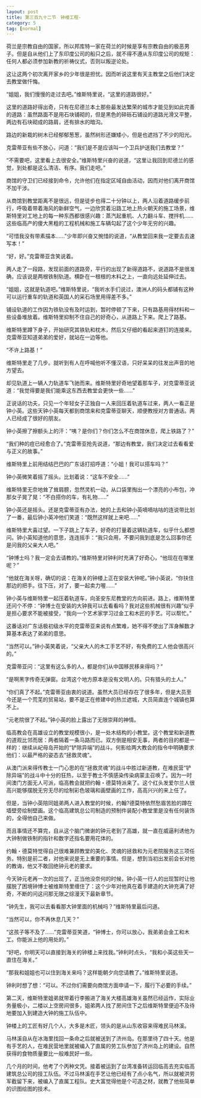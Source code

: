 ```yaml
---
layout: post
title: 第三百九十二节　钟楼工程-
category: 5
tag: [normal]
---
```


荷兰是宗教自由的国家，所以邦库特一家在荷兰的时候是享有宗教自由的极恶男子。但是自从他们上了东印度公司的船只之后，就不得不遵从东印度公司的规矩：任何人都必须参加新教的祈祷仪式，否则以叛逆论处。

这让这两个初次离开家乡的少年很是担忧。因而听说这里有天主教堂之后他们决定去教堂做忏悔。

“姐姐，我们慢慢的走过去吧。”维斯特里说，“这里的道路很好。”

这里的道路好得出奇，只有在尼德兰本土那些最发达繁荣的城市才能见到如此完善的道路：虽然路面不是用石块铺砌的，但是黑色的碎砾石铺设的道路光滑又平整，两边有石块砌成的路肩，还有排水的暗沟。

路边的新栽的树木已经郁郁葱葱，虽然树形还嫌矮小，但是也遮挡了不少的阳光。

克雷蒂亚有些不放心，问道：“我们是不是应该叫一个卫兵护送我们去教堂？”

“不需要吧，这里看上去很安全。”维斯特里兴奋的说道，“这里让我回到尼德兰的感觉，到处都是这么清洁、有序。我们走吧。”

商馆的守卫们已经接到命令，允许他们在指定区域自由活动，因而对他们离开商馆不加干涉。

从商馆到教堂距离不是很远，但是徒步也得二十分钟以上，两人沿着道路缓步前行，呼吸着带着海风的新鲜空气，一边欣赏着沿路工地上热火朝天的施工场景，维斯特里对工地上的每一种东西都很感兴趣：蒸汽起重机、人力翻斗车、搅拌机……这些临高产的傻大黑粗的工程机械和施工车辆勾起了这个少年无穷的兴趣。

“可惜我没有带素描本……”少年即兴奋又惋惜的说道，“从教堂回来我一定要去去速写本！”

“好，好。”克雷蒂亚含笑说着。

两人走了一段路，发现前面的道路旁，平行的出现了新得道路不，说道路不是很准确，应该说是两根铁制轨道。横卧在一根根的木料之上，一直向远处延伸过去。

“姐姐，这就是轨道吧。”维斯特里说，“我听水手们说过，澳洲人的码头都铺有这种可以运行重车的轨道和英国人的采石场里用得差不多。”

铺设轨道的工作因为铁轨没有及时运到，暂时停顿了下来，只有路基用得材料和一些设备堆放着。维斯特里抑制不住自己的好奇心，从道路上下来。爬上了路基。

维斯特里蹲下身子，开始研究其铁轨和枕木，然后又仔细的看起来道钉的连接来。克雷蒂亚知道弟弟的爱好，就站在一边等他。

“不许上路基！”

维斯特里走了几步。就听到有人在呼喊他听不懂汉语，只好呆呆的往发出声音的地方望去。

却见轨道上一辆人力轨道车飞驰而来。维斯特里好奇地望着那车子，对克雷蒂亚说道：“我觉得要是我们能乘这东西去教堂会更快一些……”

正说话的功夫，只见一个年轻女子正独自一人来回压着轨道车过来，两人一看正是钟小英。这些天钟小英每天都到商馆来和克雷蒂亚聊天，顺便教授对方普通话。两人已经成了很好的朋友。

钟小英擦了擦额头上的汗：“咦？是你们？你们怎么不在商馆休息，爬上铁路了？”

“我们种的痘已经愈合了。”克雷蒂亚抢先说道，“那边有教堂，我们决定过去看看爱与正义的故事。”

维斯特里上前用结结巴巴的广东话打招呼道：“小姐！我可以搭车吗？”

钟小英微笑着摇了摇头。比划着说：“这车不安全……”

维斯特里无奈地耸了耸肩膀，忽然灵机一动，从口袋里掏出一个漂亮的小布包，冲那女子晃了晃：“不白搭你的车，有礼物……”

钟小英还是摇头。还是克雷蒂亚有办法，她的上去和钟小英嘀嘀咕咕的连说带比划了一番，最后钟小英冲他们笑道：“既然这样就上来吧……”

维斯特里大喜过望。一下子跳上了车子，好奇的打量着这辆轨道车，似乎什么都想问。钟小英知道他的意思，连连摇手：“我只会用，不要问我到底是怎么回事你还是问我的父亲大人吧。”

“钟博士吗？我一定会去请教的。”维斯特里对钟利时充满了好奇心，“他现在在哪里呢？”

“他就在海关呀，确切的说：在海关的钟楼上正在安装大钟呢。”钟小英说，“你扶住那边的把手。往下压，对了，要一起卖力喔……”

钟小英与维斯特里一起压着轨道车，向圣安东尼教堂的方向前进。路上，维斯特里还问个不停：“钟博士在安装的大钟我可以去看看吗？我对这些机械很有兴趣”似乎是担心要求不能被接受，“我向一个艺术家学习过金工和木匠的手艺。可以帮忙。”

这番话对广东话极初级水平的克雷蒂亚来说有点繁难，她不得不使出了浑身解数才算基本表达了弟弟的意思。

“当然可以。”钟小英笑着说，“父亲大人的木工手艺不好，有免费的工人他会很高兴的。”

克雷蒂亚问：“这里有这么多的人，都是你们从中国移民移来得吗？”

“是啊黑字传奇无弹窗。台湾这个地方原本是没有文明人的。只有猎头的土人。”

“你们真了不起。”克雷蒂亚由衷的说道。虽然大员已经存在了很多年，但是大员至今还是一个荒芜的贸易站，要不是正在修建中的热兰遮城，大员简直连个城镇也算不上。

“元老院很了不起。”钟小英的脸上露出了无限崇拜的神情。

临高教会在高雄设立的教堂规模很小，是一处木结构的小教堂。这个教堂和新道教的道观比邻而居：两者隔着一条马路而已。双方倒是相安无事，两者的目的都是一样的：继续从屺母岛开始的“铲除异端”的战斗。何影给两大教会的指令中明确要求他们：以最严格的姿态去“拯救灵魂”。

从澳门派来得传教士一门心思的在“拯救灵魂”的战斗中胜过新道教，在难民营“铲除异端”的战斗中十分的狂热，以至于教士不慎感染传染病蒙主召唤了。因为一时间澳门方面无人可派，临高教会就把约翰・德莫特派来了。这个红头发爱尔兰人很高兴能够摆脱无穷无尽的绘制彩色玻璃和画壁画的工作，高高兴兴的来上任了。

但是，当钟小英陪同姐弟两人进入教堂的时候，约翰?德莫特依然愁眉苦脸的蹲在墙壁旁绘制壁画。这个临高建筑总公司制造的预制件装配小教堂里是没有任何装饰的，全得他自己来做。

而且事情还不算完，自从这个脑门微谢的钟元老到了高雄，就一直在威逼利诱他为大钟制做铁制的指针和数字还指名要用花体的。

约翰・德莫特觉得自己很难兼顾教堂的美化、灵魂的拯救和为元老院服务这三项任务。特别是前二者，对他来说是无上重要的事情。但是，想到当初出发前会长对他的教诲，他又不敢回绝钟元老的要求。

今天钟元老再一次的出现了，正当他没奈何的时候，钟小英一行人的出现暂时让他摆脱了困境钟博士被维斯特里缠住了：这个少年对他真在着手建造的大钟充满了好奇，不断的问这问那无限之综漫天下最新章节。

“钟先生，我可以去看看那大钟里面的机械吗？”维斯特里最后问道。

“当然可以，你不再休息几天？”

“这孩子等不及了……”克雷蒂亚笑道，“钟博士，你可以放心，我弟弟会金工和木工。你能派上他的用处的。”

“好吧，你明天可以直接到海关的钟楼上来找我。”钟利时点头，“我和小英这些天一直住在海关。”

“那我和姐姐也可以住到海关来吗？这样能朝夕向您请教了。”维斯特里说道。

钟利时想了想：“可以。不过你们需要向商馆方面申请一下，履行下必要的手续。”

第二天，维斯特里姐弟就带着行李搬进了海关大楼高雄海关虽然已经运作，实际业务量极小，二楼以上空房间很多，姐弟两人找了房间住下之后维斯特里便迫不及待地要加入到建造大钟的施工队伍中。

钟楼上的工匠有好几个人，大多是木匠，领头的是从山东收容来得难民马林溪。

马林溪自从在冰海里找回一条命之后就被送到了济州岛。在那里待了四十天。他是有手艺的人，在难民营地里就被编入了直属的劳工队参加了济州岛上的建设。自然获得的食物质量要比一般难民好一些。

几个月的时间，他考了个丙种文凭。接着被运到了台湾准备转运回临高去充实临高建筑总公司的技工队伍。不过马林溪在手艺让他已经有了点小名气，所以就被洪劳军截留下来，被编入了直属工程队。史大富觉得他是个可造之材，就教了他些简单的识图绘图的技术。
